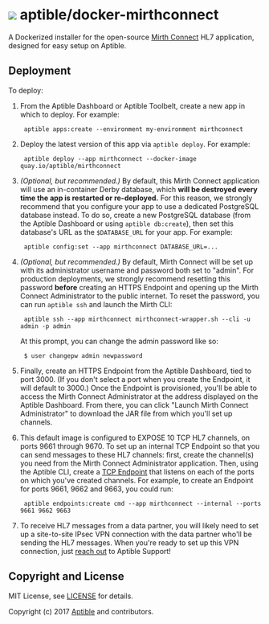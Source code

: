 # ![](https://gravatar.com/avatar/11d3bc4c3163e3d238d558d5c9d98efe?s=64) aptible/docker-mirthconnect

A Dockerized installer for the open-source [Mirth Connect](https://www.nextgen.com/Interoperability/Mirth-Solutions/Connect-Overview?tab=true) HL7 application, designed for easy setup on Aptible.

## Deployment

To deploy:

1. From the Aptible Dashboard or Aptible Toolbelt, create a new app in which to deploy. For example:

        aptible apps:create --environment my-environment mirthconnect

1. Deploy the latest version of this app via `aptible deploy`. For example:

        aptible deploy --app mirthconnect --docker-image quay.io/aptible/mirthconnect

1. _(Optional, but recommended.)_ By default, this Mirth Connect application will use an in-container Derby database, which **will be destroyed every time the app is restarted or re-deployed.** For this reason, we strongly recommend that you configure your app to use a dedicated PostgreSQL database instead. To do so, create a new PostgreSQL database (from the Aptible Dashboard or using `aptible db:create`), then set this database's URL as the `$DATABASE_URL` for your app. For example:

        aptible config:set --app mirthconnect DATABASE_URL=...

1. _(Optional, but recommended.)_ By default, Mirth Connect will be set up with its administrator username and password both set to "admin". For production deployments, we strongly recommend resetting this password **before** creating an HTTPS Endpoint and opening up the Mirth Connect Administrator to the public internet. To reset the password, you can run `aptible ssh` and launch the Mirth CLI:

        aptible ssh --app mirthconnect mirthconnect-wrapper.sh --cli -u admin -p admin

    At this prompt, you can change the admin password like so:

        $ user changepw admin newpassword


1. Finally, create an HTTPS Endpoint from the Aptible Dashboard, tied to port 3000. (If you don't select a port when you create the Endpoint, it will default to 3000.) Once the Endpoint is provisioned, you'll be able to access the Mirth Connect Administrator at the address displayed on the Aptible Dashboard. From there, you can click "Launch Mirth Connect Administrator" to download the JAR file from which you'll set up channels.

1. This default image is configured to EXPOSE 10 TCP HL7 channels, on ports 9661 through 9670. To set up an internal TCP Endpoint so that you can send messages to these HL7 channels: first, create the channel(s) you need from the Mirth Connect Administrator application. Then, using the Aptible CLI, create a [TCP Endpoint](https://www.aptible.com/documentation/enclave/reference/apps/endpoints/tcp-endpoints.html) that listens on each of the ports on which you've created channels. For example, to create an Endpoint for ports 9661, 9662 and 9663, you could run:

        aptible endpoints:create cmd --app mirthconnect --internal --ports 9661 9662 9663

1. To receive HL7 messages from a data partner, you will likely need to set up a site-to-site IPsec VPN connection with the data partner who'll be sending the HL7 messages. When you're ready to set up this VPN connection, just [reach out](http://contact.aptible.com) to Aptible Support!

## Copyright and License

MIT License, see [LICENSE](LICENSE.md) for details.

Copyright (c) 2017 [Aptible](https://www.aptible.com) and contributors.
